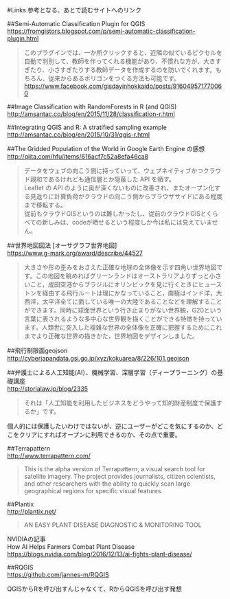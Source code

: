 #Links
参考となる、あとで読むサイトへのリンク  

##Semi-Automatic Classification Plugin for QGIS  
https://fromgistors.blogspot.com/p/semi-automatic-classification-plugin.html  

>このプラグインでは、一か所クリックすると、近隣の似ているピクセルを自動で判別して、教師を作ってくれる機能があり、不慣れな方が、大きすぎたり、小さすぎたりする教師データを作成するのを防いでくれます。もちろん、従来からあるポリゴンをつくる方法も可能です。  
>https://www.facebook.com/gisdayinhokkaido/posts/916049571770060

##Image Classification with RandomForests in R (and QGIS)  
http://amsantac.co/blog/en/2015/11/28/classification-r.html

##Integrating QGIS and R: A stratified sampling example  
http://amsantac.co/blog/en/2015/10/31/qgis-r.html

##The Gridded Population of the World in Google Earth Engine の感想  
http://qiita.com/hfu/items/616acf7c52a8efa46ca8

>データをウェブの向こう側に持っていって、ウェブネイティブかつクラウド親和であるけれども通信層とか隠蔽した API を晒す。  
>Leaflet の API のように奥が深くないものに改善され、またオープン化する見返りに計算負荷がクラウドの向こう側からブラウザサイドにある程度まで移転する。  
>従前もクラウドGISというのは難しかったし、従前のクラウドGISとくらべての新しみは、codeが晒せるという程度しか今は私には見えていません。

##世界地図図法 [オーサグラフ世界地図]  
https://www.g-mark.org/award/describe/44527

>大きさや形の歪みをおさえた正確な地球の全体像を示す四角い世界地図です。この地図を眺めればグリーンランドはオーストラリアよりずっと小さいこと，成田空港からブラジルにオリンピックを見に行くときにヒューストンを経由する飛行ルートは理にかなっていること，南極はインド洋，大西洋，太平洋全てに面している唯一の大陸であることなどを理解することができます。同時に球面世界という行き止まりがない世界観，G20という言葉に表されるような多中心な世界観を描くことができる特徴を持っています。人類世に突入した複雑な世界の全体像を正確に把握するためにこれまでより正確な世界の描きかた，世界地図をデザインしました。

##飛行制限面geojson  
http://cyberjapandata.gsi.go.jp/xyz/kokuarea/8/226/101.geojson

##弁護士による人工知能(AI）、機械学習、深層学習（ディープラーニング）の基礎講座  
http://storialaw.jp/blog/2335

>それは「人工知能を利用したビジネスをどうやって知的財産制度で保護するか」です。

個人的には保護したいわけではないが、逆にユーザーがどこを気にするのか、どこをクリアにすればオープンに利用できるのか、その点で重要。

##Terrapattern  
http://www.terrapattern.com/

>This is the alpha version of Terrapattern, a visual search tool for satellite imagery. The project provides journalists, citizen scientists, and other researchers with the ability to quickly scan large geographical regions for specific visual features.

##Plantix  
http://plantix.net/

>AN EASY PLANT DISEASE DIAGNOSTIC & MONITORING TOOL

NVIDIAの記事  
How AI Helps Farmers Combat Plant Disease  
https://blogs.nvidia.com/blog/2016/12/13/ai-fights-plant-disease/

##RQGIS  
https://github.com/jannes-m/RQGIS

QGISからRを呼び出すんじゃなくて、RからQGISを呼び出す発想
